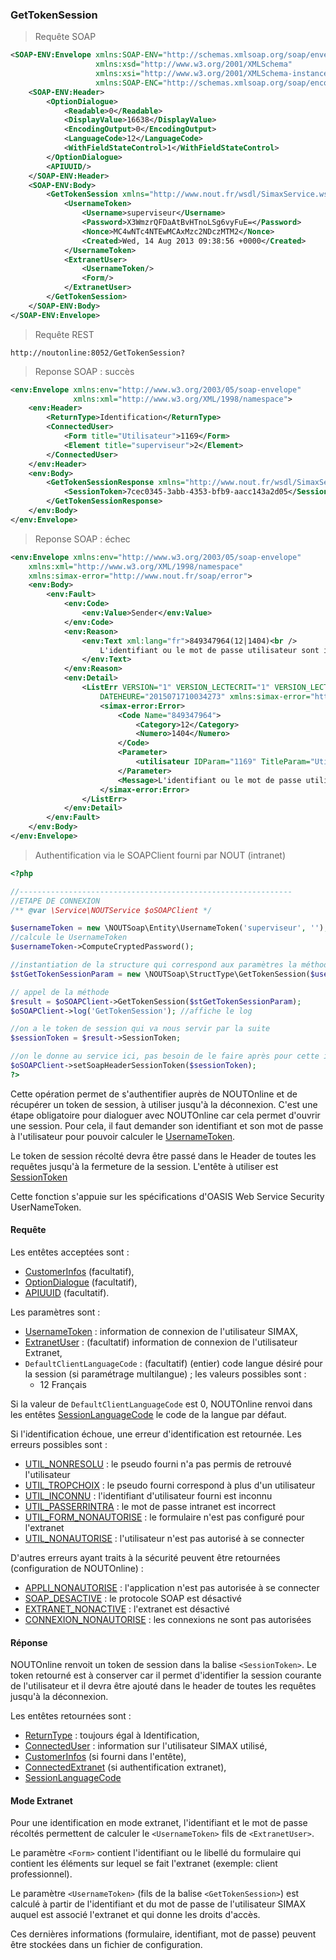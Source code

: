 
### GetTokenSession


> Requête SOAP

```xml
<SOAP-ENV:Envelope xmlns:SOAP-ENV="http://schemas.xmlsoap.org/soap/envelope/"
                   xmlns:xsd="http://www.w3.org/2001/XMLSchema"
                   xmlns:xsi="http://www.w3.org/2001/XMLSchema-instance"
                   xmlns:SOAP-ENC="http://schemas.xmlsoap.org/soap/encoding/">
    <SOAP-ENV:Header>
        <OptionDialogue>
            <Readable>0</Readable>
            <DisplayValue>16638</DisplayValue>
            <EncodingOutput>0</EncodingOutput>
            <LanguageCode>12</LanguageCode>
            <WithFieldStateControl>1</WithFieldStateControl>
        </OptionDialogue>
        <APIUUID/>
    </SOAP-ENV:Header>
    <SOAP-ENV:Body>
        <GetTokenSession xmlns="http://www.nout.fr/wsdl/SimaxService.wsdl/">
            <UsernameToken>
                <Username>superviseur</Username>
                <Password>X3WmzrQFDaAtBvHTnoLSg6vyFuE=</Password>
                <Nonce>MC4wNTc4NTEwMCAxMzc2NDczMTM2</Nonce>
                <Created>Wed, 14 Aug 2013 09:38:56 +0000</Created>
            </UsernameToken>
            <ExtranetUser>
                <UsernameToken/>
                <Form/>
            </ExtranetUser>
        </GetTokenSession>
    </SOAP-ENV:Body>
</SOAP-ENV:Envelope>
```

> Requête REST

```http
http://noutonline:8052/GetTokenSession?
```

> Reponse SOAP : succès

```xml
<env:Envelope xmlns:env="http://www.w3.org/2003/05/soap-envelope"
              xmlns:xml="http://www.w3.org/XML/1998/namespace">
    <env:Header>
        <ReturnType>Identification</ReturnType>
        <ConnectedUser>
            <Form title="Utilisateur">1169</Form>
            <Element title="superviseur">2</Element>
        </ConnectedUser>
    </env:Header>
    <env:Body>
        <GetTokenSessionResponse xmlns="http://www.nout.fr/wsdl/SimaxService.wsdl/">
            <SessionToken>7cec0345-3abb-4353-bfb9-aacc143a2d05</SessionToken>
        </GetTokenSessionResponse>
    </env:Body>
</env:Envelope>
```


> Reponse SOAP : échec

```xml
<env:Envelope xmlns:env="http://www.w3.org/2003/05/soap-envelope"
    xmlns:xml="http://www.w3.org/XML/1998/namespace"
    xmlns:simax-error="http://www.nout.fr/soap/error">
    <env:Body>
        <env:Fault>
            <env:Code>
                <env:Value>Sender</env:Value>
            </env:Code>
            <env:Reason>
                <env:Text xml:lang="fr">849347964(12|1404)<br />
                    L'identifiant ou le mot de passe utilisateur sont incorrects.<ul><li>Paramètre 1169(Utilisateur) ; Valeur dfqsdf</li></ul>
                </env:Text>
            </env:Reason>
            <env:Detail>
                <ListErr VERSION="1" VERSION_LECTECRIT="1" VERSION_LECTURE="1"
                    DATEHEURE="2015071710034273" xmlns:simax-error="http://www.nout.fr/soap/error">
                    <simax-error:Error>
                        <Code Name="849347964">
                            <Category>12</Category>
                            <Numero>1404</Numero>
                        </Code>
                        <Parameter>
                            <utilisateur IDParam="1169" TitleParam="Utilisateur" TitleElem="super viseur" />
                        </Parameter>
                        <Message>L'identifiant ou le mot de passe utilisateur sont incorrects.</Message>
                    </simax-error:Error>
                </ListErr>
            </env:Detail>
        </env:Fault>
    </env:Body>
</env:Envelope>
```

> Authentification via le SOAPClient fourni par NOUT (intranet)

```php
<?php

//-------------------------------------------------------------
//ETAPE DE CONNEXION
/** @var \Service\NOUTService $oSOAPClient */

$usernameToken = new \NOUTSoap\Entity\UsernameToken('superviseur', '');
//calcule le UsernameToken
$usernameToken->ComputeCryptedPassword();

//instantiation de la structure qui correspond aux paramètres la méthode GetTokenSession
$stGetTokenSessionParam = new \NOUTSoap\StructType\GetTokenSession($usernameToken);

// appel de la méthode
$result = $oSOAPClient->GetTokenSession($stGetTokenSessionParam);
$oSOAPClient->log('GetTokenSession'); //affiche le log

//on a le token de session qui va nous servir par la suite
$sessionToken = $result->SessionToken;

//on le donne au service ici, pas besoin de le faire après pour cette instance du service
$oSOAPClient->setSoapHeaderSessionToken($sessionToken);
?>
```

Cette opération permet de s'authentifier auprès de NOUTOnline et de récupérer un token de session, 
à utiliser jusqu'à la déconnexion. C'est une étape obligatoire pour dialoguer avec NOUTOnline 
car cela permet d'ouvrir une session. Pour cela, il faut demander son identifiant et son mot de passe à 
l'utilisateur pour pouvoir calculer le [UsernameToken](#usernametoken).

Le token de session récolté devra être passé dans le Header de toutes les requêtes jusqu'à la fermeture de la session. 
L'entête à utiliser est [SessionToken](#sessiontoken)

Cette fonction s'appuie sur les spécifications d'OASIS Web Service Security UserNameToken.

#### Requête


Les entêtes acceptées sont :

* [CustomerInfos](#customerinfos) (facultatif),
* [OptionDialogue](#optiondialogue) (facultatif),
* [APIUUID](#apiuuid) (facultatif).

Les paramètres sont :

* [UsernameToken](#usernametoken) : information de connexion de l'utilisateur SIMAX,
* [ExtranetUser](#extranetuser) : (facultatif) information de connexion de l'utilisateur Extranet,
* `DefaultClientLanguageCode` : (facultatif) (entier) code langue désiré pour la session (si paramétrage multilangue) ; les valeurs possibles sont :
  * 12 Français

<aside class="notice">
Si la valeur de <code class="prettyprint">DefaultClientLanguageCode</code> est 0, NOUTOnline renvoi dans les entêtes 
<a href="#sessionlanguagecode">SessionLanguageCode</a> le code de la langue par défaut.
</aside>


Si l'identification échoue, une erreur d'identification est retournée. Les erreurs possibles sont :

* [UTIL_NONRESOLU](#erreur_util_non_resolu) : le pseudo fourni n'a pas permis de retrouvé l'utilisateur
* [UTIL_TROPCHOIX](#erreur_util_tropchoix) : le pseudo fourni correspond à plus d'un utilisateur
* [UTIL_INCONNU](#erreur_util_inconnu) : l'identifiant d'utilisateur fourni est inconnu
* [UTIL_PASSERRINTRA](#erreur_util_passerrintra) : le mot de passe intranet est incorrect
* [UTIL_FORM_NONAUTORISE](#erreur_util_form_nonautorise) : le formulaire n'est pas configuré pour l'extranet
* [UTIL_NONAUTORISE](#erreur_util_nonautorise) : l'utilisateur n'est pas autorisé à se connecter

D'autres erreurs ayant traits à la sécurité peuvent être retournées (configuration de NOUTOnline) :

* [APPLI_NONAUTORISE](#erreur_appli_nonautorise) : l'application n'est pas autorisée à se connecter
* [SOAP_DESACTIVE](#erreur_soap_desactive) : le protocole SOAP est désactivé
* [EXTRANET_NONACTIVE](#erreur_extranet_nonactive) : l'extranet est désactivé
* [CONNEXION_NONAUTORISE](#erreur_connexion_nonautorise) : les connexions ne sont pas autorisées

#### Réponse

NOUTOnline renvoit un token de session dans la balise `<SessionToken>`.
Le token retourné est à conserver car il permet d'identifier la session courante de l'utilisateur et il devra être 
ajouté dans le header de toutes les requêtes jusqu'à la déconnexion.

Les entêtes retournées sont :

* [ReturnType](#returntype) : toujours égal à Identification,
* [ConnectedUser](#connecteduser) : information sur l'utilisateur SIMAX utilisé,
* [CustomerInfos](#customerinfos) (si fourni dans l'entête),
* [ConnectedExtranet](#connectedextranet) (si authentification extranet),
* [SessionLanguageCode](#sessionlanguagecode)

#### Mode Extranet

Pour une identification en mode extranet, l'identifiant et le mot de passe récoltés permettent de calculer le 
`<UsernameToken>` fils de `<ExtranetUser>`.

Le paramètre `<Form>` contient l'identifiant ou le libellé du formulaire qui contient les éléments sur lequel se fait 
l'extranet (exemple: client professionnel).

Le paramètre `<UsernameToken>` (fils de la balise `<GetTokenSession>`) est calculé à partir de l'identifiant et 
du mot de passe de l'utilisateur SIMAX auquel est associé l'extranet et qui donne les droits d'accès.

Ces dernières informations (formulaire, identifiant, mot de passe) peuvent être stockées 
dans un fichier de configuration.

